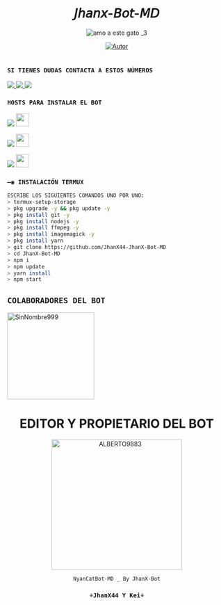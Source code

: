 <h1 align='center'>𝘑𝘩𝘢𝘯𝘹-𝘉𝘰𝘵-𝘔𝘋</h1>

<div align="center">

![amo a este gato _3](https://user-images.githubusercontent.com/100887441/191080666-2134186d-f4fa-4b95-a3df-d00f27041eac.gif)


</p>
<p align="center">
<a href="https://github.com/JhanX44"><img title="Autor" src="https://img.shields.io/badge/JhanX-Bot-red.svg?style=for-the-badge&logo=github"></a>
</p>
<p align="center">

<h1 align="center"></h1>
  </div>
  
### `SI TIENES DUDAS CONTACTA A ESTOS NÚMEROS`
<a href="http://wa.me/50241370839" target="blank"><img src="https://img.shields.io/badge/JhanX-Bot y Creador-25D366?style=for-the-badge&logo=whatsapp&logoColor=white" />
<a href="http://wa.me/50241370839" target="blank"><img src="https://img.shields.io/badge/ℭ-25D366?style=for-the-badge&logo=whatsapp&logoColor=white" />
<a href="http://wa.me/573244488043" target="blank"><img src="https://img.shields.io/badge/Criwilop-Bot y Colaborador-25D366?style=for-the-badge&logo=whatsapp&logoColor=white" />
  </a>
  
### `HOSTS PARA INSTALAR EL BOT`
  <p align="hihg">   
<a href="https://portal.acidicnodes.com" target="_blank"> <img src="https://img.shields.io/badge/-AcidicNodes-%23E4405F?style=for-the-badge&logo=acidicnodes&logoColor=black" target="_blank"></a> <img src="https://github.com/DIEGO-OFC/DORRAT-BOT-MD/blob/main/galeria/acidicnodes.png" height="30px">
<p align="hihg">   
<a href="https://dash.boxmineworld.com/login" target="_blank"> <img src="https://img.shields.io/badge/-Boxmineworld-%23E4405F?style=for-the-badge&logo=Boxmineworld&logoColor=black" target="_blank"></a> <img src="https://github.com/DIEGO-OFC/DORRAT-BOT-MD/blob/main/galeria/Boxmine.png" height="30px">
<p align="hihg">   
<a href="https://www.mediafire.com/file/nbe32g0kjl99yul/Termux_0.119.1.apk/file
" target="_blank"> <img src="https://img.shields.io/badge/-DESCARGAR_TERMUX-%23E4405F?style=for-the-badge&logo=DESCARGAR_TERMUX&logoColor=black" target="_blank"></a> <img src="https://github.com/DIEGO-OFC/DORRAT-BOT-MD/blob/main/galeria/unnamed.png" height="30px">

### `—◉ INSTALACIÓN TERMUX`
```bash
ESCRIBE LOS SIGUIENTES COMANDOS UNO POR UNO:
> termux-setup-storage
> pkg upgrade -y && pkg update -y
> pkg install git -y
> pkg install nodejs -y
> pkg install ffmpeg -y
> pkg install imagemagick -y
> pkg install yarn
> git clone https://github.com/JhanX44-JhanX-Bot-MD
> cd JhanX-Bot-MD
> npm i
> npm update
> yarn install
> npm start
```

## `COLABORADORES DEL BOT` 
<a href="https://github.com/SinNombre999"><img src="https://github.com/SinNombre999.png" width="200" height="200" alt="SinNombre999"/></a>

<div align="center">
  <h1 align="center">EDITOR Y PROPIETARIO DEL BOT</h1>

<a href="https://github.com/ALBERTO9883"><img src="https://github.com/ALBERTO9883.png" width="300" height="300" alt="ALBERTO9883"/></a>

`NyanCatBot-MD _ By JhanX-Bot`
  ### `⚘JhanX44 Y Kei⚘`

